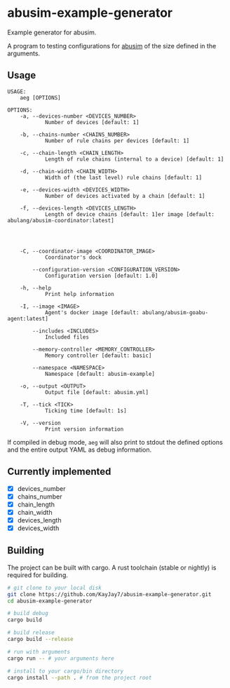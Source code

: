 # abusim-example-generator

Example generator for abusim.

A program to testing configurations for [abusim](https://github.com/abu-lang/abusim) of the size defined in the arguments.

## Usage
```
USAGE:
    aeg [OPTIONS]

OPTIONS:
    -a, --devices-number <DEVICES_NUMBER>
            Number of devices [default: 1]

    -b, --chains-number <CHAINS_NUMBER>
            Number of rule chains per devices [default: 1]

    -c, --chain-length <CHAIN_LENGTH>
            Length of rule chains (internal to a device) [default: 1]

    -d, --chain-width <CHAIN_WIDTH>
            Width of (the last level) rule chains [default: 1]

    -e, --devices-width <DEVICES_WIDTH>
            Number of devices activated by a chain [default: 1]

    -f, --devices-length <DEVICES_LENGTH>
            Length of device chains [default: 1]er image [default: abulang/abusim-coordinator:latest]




    -C, --coordinator-image <COORDINATOR_IMAGE>
            Coordinator's dock

        --configuration-version <CONFIGURATION_VERSION>
            Configuration version [default: 1.0]

    -h, --help
            Print help information

    -I, --image <IMAGE>
            Agent's docker image [default: abulang/abusim-goabu-agent:latest]

        --includes <INCLUDES>
            Included files

        --memory-controller <MEMORY_CONTROLLER>
            Memory controller [default: basic]

        --namespace <NAMESPACE>
            Namespace [default: abusim-example]

    -o, --output <OUTPUT>
            Output file [default: abusim.yml]

    -T, --tick <TICK>
            Ticking time [default: 1s]

    -V, --version
            Print version information
```

If compiled in debug mode, `aeg` will also print to stdout the defined options and the entire output YAML as debug information.

## Currently implemented

* [x] devices_number
* [x] chains_number
* [x] chain_length
* [x] chain_width
* [x] devices_length
* [x] devices_width

## Building

The project can be built with cargo. A rust toolchain (stable or nightly) is required for building.

```sh
# git clone to your local disk
git clone https://github.com/KayJay7/abusim-example-generator.git
cd abusim-example-generator

# build debug
cargo build

# build release
cargo build --release

# run with arguments
cargo run -- # your arguments here

# install to your cargo/bin directory
cargo install --path . # from the project root
```
